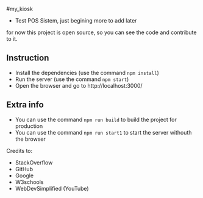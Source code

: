 #my_kiosk

 - Test POS Sistem, just begining more to add later

for now this project is open source, so you can see the code and contribute to it.

## Instruction
* Install the dependencies (use the command `npm install`)
* Run the server (use the command `npm start`)
* Open the browser and go to http://localhost:3000/

## Extra info
* You can use the command `npm run build` to build the project for production
* You can use the command `npm run start1` to start the server withouth the browser

Credits to:
* StackOverflow
* GitHub
* Google
* W3schools
* WebDevSimplified (YouTube)